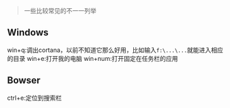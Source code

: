 
> 一些比较常见的不一一列举


Windows 
---

win+q:调出cortana，以前不知道它那么好用，比如输入`f:\...\...`就能进入相应的目录
win+e:打开我的电脑
win+num:打开固定在任务栏的应用


Bowser 
---

ctrl+e:定位到搜索栏     
